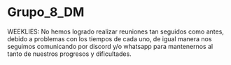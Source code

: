 # Grupo_8_DM
WEEKLIES:
No hemos logrado realizar reuniones tan seguidos como antes, debido a problemas con los tiempos de cada uno, de igual manera nos seguimos comunicando por discord y/o whatsapp para mantenernos al tanto de nuestros progresos y dificultades.

 
